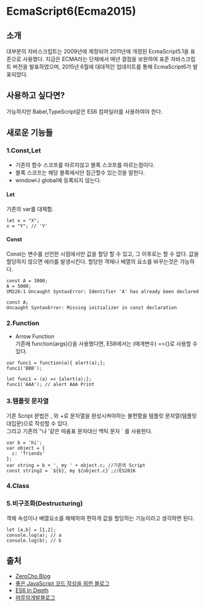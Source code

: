 
# EcmaScript6(Ecma2015)

## 소개</br>
대부분의 자바스크립트는 2009년에 제정되어 2011년에 개정된 EcmaScript5.1을 표준으로 사용했다.
지금은 ECMA라는 단체에서 매년 결점을 보완하여 표준 자바스크립트 버전을 발표하였으며, 2015년 6월에 대대적인 업데이트를 통해 EcmaScript6가 발표되었다.
## 사용하고 싶다면?
가능하지만 Babel,TypeScript같은 ES6 컴파일러를 사용하여야 한다.
## 새로운 기능들</br>
### 1.Const,Let</br>
- 기존의 함수 스코프를 따르지않고 블록 스코프를 따르는점이다. 
- 블록 스코프는 해당 블록에서만 접근할수 있는것을 말한다. 
- window나 global에 등록되지 않는다.
#### Let
기존의 var를 대체함.
```
let x = "X";
x = "Y"; // 'Y'
```
#### Const
Const는 변수를 선언한 시점에서만 값을 할당 할 수 있고, 그 이후로는 할 수 없다. 값을 할당하지 않으면 에러를 발생시킨다. 할당한 객체나 배열의 요소를 바꾸는것은 가능하다.
```
const A = 3000;
A = 5000;
VM226:1 Uncaught SyntaxError: Identifier 'A' has already been declared
```
```
const A;
Uncaught SyntaxError: Missing initializer in const declaration
```
### 2.Function</br>
- Arrow Function</br>
기존에 function(args){}을 사용했다면, ES6에서는 (매개변수) =>{}로 사용할 수 있다.
```
var func1 = function(a){ alert(a);};
func1('BBB');
```
```
let func1 = (a) => {alert(a);};
func1('AAA'); // alert AAA Print
```
### 3.템플릿 문자열
기존 Script 문법은 , 와 +로 문자열을 완성시켜야하는 불편함을 템플릿 문자열(템플릿 대입문)으로 작성할 수 있다. </br>
그리고 기존의 "나 '같은 따옴표 문자대신 백틱 문자 \` 를 사용한다.</br>

```
var b = 'hi';
var object = {
  c: 'friends'
};
var string = b + ', my ' + object.c; //기존의 Script
const string2 = `${b}, my ${object.c}`;//ES2016
```
### 4.Class

### 5.비구조화(Destructuring)
객체 속성이나 배열요소를 해체하여 편하게 값을 할당하는 기능이라고 생각하면 된다.
```
let [a,b] = [1,2];
console.log(a); // a
console.log(b); // b 
```
## 출처
- [ZeroCho Blog](https://www.zerocho.com/category/EcmaScript/post/5756d488e9c105aaeb550ea5)</br>
- [좋은 JavaScript 코드 작성을 위한 블로그](https://cimfalab.github.io/deepscan/2016/07/ecmascript-6)
- [ES6 In Depth](http://hacks.mozilla.or.kr/category/es6-in-depth/)
- [머루의개발블로그](http://wonwoo.ml/)
